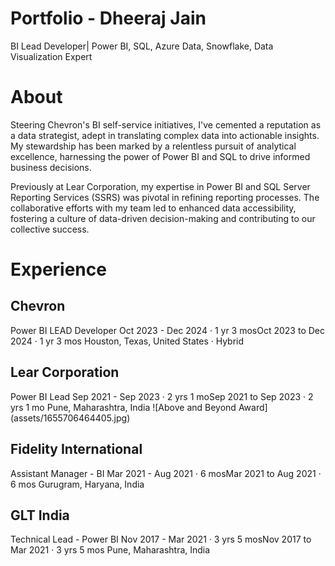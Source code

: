 # Portfolio - Dheeraj Jain
BI Lead Developer| Power BI, SQL, Azure Data, Snowflake, Data Visualization Expert

# About

Steering Chevron's BI self-service initiatives, I've cemented a reputation as a data strategist, adept in translating complex data into actionable insights. My stewardship has been marked by a relentless pursuit of analytical excellence, harnessing the power of Power BI and SQL to drive informed business decisions.

Previously at Lear Corporation, my expertise in Power BI and SQL Server Reporting Services (SSRS) was pivotal in refining reporting processes. The collaborative efforts with my team led to enhanced data accessibility, fostering a culture of data-driven decision-making and contributing to our collective success.

# Experience

## Chevron
Power BI LEAD Developer
Oct 2023 - Dec 2024 · 1 yr 3 mosOct 2023 to Dec 2024 · 1 yr 3 mos
Houston, Texas, United States · Hybrid

## Lear Corporation
Power BI Lead
Sep 2021 - Sep 2023 · 2 yrs 1 moSep 2021 to Sep 2023 · 2 yrs 1 mo
Pune, Maharashtra, India
![Above and Beyond Award] (assets/1655706464405.jpg)

## Fidelity International
Assistant Manager - BI
Mar 2021 - Aug 2021 · 6 mosMar 2021 to Aug 2021 · 6 mos
Gurugram, Haryana, India

## GLT India
Technical Lead - Power BI
Nov 2017 - Mar 2021 · 3 yrs 5 mosNov 2017 to Mar 2021 · 3 yrs 5 mos
Pune, Maharashtra, India



